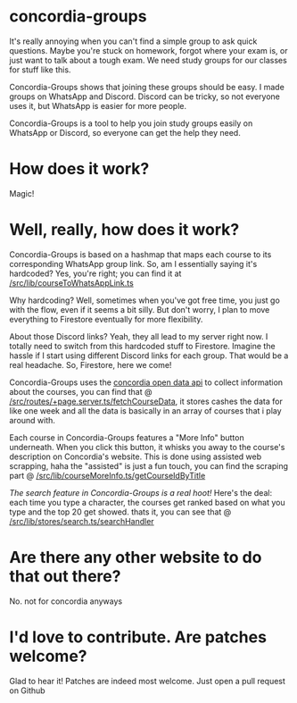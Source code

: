 # concordia-groups

It's really annoying when you can't find a simple group to ask quick questions. Maybe you're stuck on homework, 
forgot where your exam is, or just want to talk about a tough exam. We need study groups for our classes for stuff 
like this.

Concordia-Groups shows that joining these groups should be easy. I made groups on WhatsApp and Discord. 
Discord can be tricky, so not everyone uses it, but WhatsApp is easier for more people.

Concordia-Groups is a tool to help you join study groups easily on WhatsApp or Discord, 
so everyone can get the help they need.

# How does it work?
Magic!

# Well, really, how does it work?
Concordia-Groups is based on a hashmap that maps each course to its corresponding WhatsApp group link. 
So, am I essentially saying it's hardcoded? Yes, you're right; you can find it at [/src/lib/courseToWhatsAppLink.ts](https://github.com/Tsounguinzo/concordia-groups/blob/main/src/lib/courseToWhatsAppLink.ts)

Why hardcoding? Well, sometimes when you've got free time, you just go with the flow, even if it seems a bit silly. 
But don't worry, I plan to move everything to Firestore eventually for more flexibility.

About those Discord links? Yeah, they all lead to my server right now. I totally need to switch from this hardcoded 
stuff to Firestore. Imagine the hassle if I start using different Discord links for each group. 
That would be a real headache. So, Firestore, here we come!

Concordia-Groups uses the [concordia open data api](https://opendata.concordia.ca/admin/login.php) to collect information
about the courses, you can find that @ [/src/routes/+page.server.ts/fetchCourseData](https://github.com/Tsounguinzo/concordia-groups/blob/main/src/routes/%2Bpage.server.ts), it stores cashes
the data for like one week and all the data is basically in an array of courses that i play around with.

Each course in Concordia-Groups features a "More Info" button underneath. When you click this button, 
it whisks you away to the course's description on Concordia's website. This is done using assisted web scrapping, 
haha the "assisted" is just a fun touch, you can find the scraping part @ [/src/lib/courseMoreInfo.ts/getCourseIdByTitle](https://github.com/Tsounguinzo/concordia-groups/blob/main/src/lib/courseMoreInfo.ts)

*The search feature in Concordia-Groups is a real hoot!* Here's the deal:  each time you type a character,
the courses get ranked based on what you type and the top 20 get showed. thats it, you can see that @ [/src/lib/stores/search.ts/searchHandler](https://github.com/Tsounguinzo/concordia-groups/blob/main/src/lib/stores/search.ts)

# Are there any other website to do that out there?
No. not for concordia anyways

# I'd love to contribute. Are patches welcome?
Glad to hear it! Patches are indeed most welcome. Just open a pull request on Github
